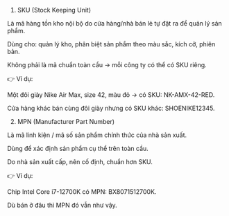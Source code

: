 1. SKU (Stock Keeping Unit)

Là mã hàng tồn kho nội bộ do cửa hàng/nhà bán lẻ tự đặt ra để quản lý sản phẩm.

Dùng cho: quản lý kho, phân biệt sản phẩm theo màu sắc, kích cỡ, phiên bản.

Không phải là mã chuẩn toàn cầu → mỗi công ty có thể có SKU riêng.

👉 Ví dụ:

Một đôi giày Nike Air Max, size 42, màu đỏ → có SKU: NK-AMX-42-RED.

Cửa hàng khác bán cùng đôi giày nhưng có SKU khác: SHOENIKE12345.

2. MPN (Manufacturer Part Number)

Là mã linh kiện / mã số sản phẩm chính thức của nhà sản xuất.

Dùng để xác định sản phẩm cụ thể trên toàn cầu.

Do nhà sản xuất cấp, nên cố định, chuẩn hơn SKU.

👉 Ví dụ:

Chip Intel Core i7-12700K có MPN: BX8071512700K.

Dù bán ở đâu thì MPN đó vẫn như vậy.

